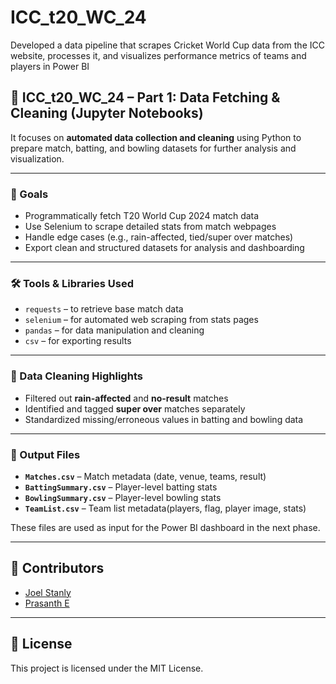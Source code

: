 # ICC_t20_WC_24
Developed a data pipeline that scrapes Cricket World Cup data from the ICC website, processes it, and visualizes performance metrics of teams and players in Power BI

## 🏏 ICC_t20_WC_24 – Part 1: Data Fetching & Cleaning (Jupyter Notebooks)

It focuses on **automated data collection and cleaning** using Python to prepare match, batting, and bowling datasets for further analysis and visualization.

---

### 📌 Goals

- Programmatically fetch T20 World Cup 2024 match data
- Use Selenium to scrape detailed stats from match webpages
- Handle edge cases (e.g., rain-affected, tied/super over matches)
- Export clean and structured datasets for analysis and dashboarding

---

### 🛠️ Tools & Libraries Used

- `requests` – to retrieve base match data
- `selenium` – for automated web scraping from stats pages
- `pandas` – for data manipulation and cleaning
- `csv` – for exporting results

---
### 🧼 Data Cleaning Highlights

- Filtered out **rain-affected** and **no-result** matches
- Identified and tagged **super over** matches separately
- Standardized missing/erroneous values in batting and bowling data

---

### 📂 Output Files

- **`Matches.csv`** – Match metadata (date, venue, teams, result)
- **`BattingSummary.csv`** – Player-level batting stats
- **`BowlingSummary.csv`** – Player-level bowling stats
- **`TeamList.csv`** – Team list metadata(players, flag, player image, stats)

These files are used as input for the Power BI dashboard in the next phase.

---

## 👥 Contributors

- [Joel Stanly](https://github.com/JoelStanly)
- [Prasanth E](https://github.com/Prasanth121)

---

## 📜 License
This project is licensed under the MIT License.